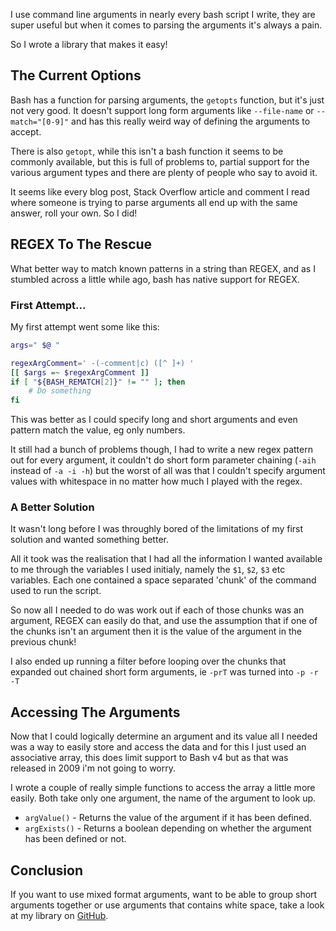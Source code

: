 I use command line arguments in nearly every bash script I write, they are super useful but when it comes to parsing the arguments it's always a pain.

So I wrote a library that makes it easy!

<!-- more -->

## The Current Options

Bash has a function for parsing arguments, the `getopts` function, but it's just not very good. It doesn't support long form arguments like `--file-name` or `--match="[0-9]"` and has this really weird way of defining the arguments to accept.

There is also `getopt`, while this isn't a bash function it seems to be commonly available, but this is full of problems to, partial support for the various argument types and there are plenty of people who say to avoid it.

It seems like every blog post, Stack Overflow article and comment I read where someone is trying to parse arguments all end up with the same answer, roll your own. So I did!

## REGEX To The Rescue

What better way to match known patterns in a string than REGEX, and as I stumbled across a little while ago, bash has native support for REGEX.

### First Attempt...

My first attempt went some like this:

```bash
args=" $@ "

regexArgComment=' -(-comment|c) ([^ ]+) '
[[ $args =~ $regexArgComment ]]
if [ "${BASH_REMATCH[2]}" != "" ]; then
	# Do something
fi

```

This was better as I could specify long and short arguments and even pattern match the value, eg only numbers.

It still had a bunch of problems though, I had to write a new regex pattern out for every argument, it couldn't do short form parameter chaining (`-aih` instead of `-a -i -h`) but the worst of all was that I couldn't specify argument values with whitespace in no matter how much I played with the regex.

### A Better Solution

It wasn't long before I was throughly bored of the limitations of my first solution and wanted something better.

All it took was the realisation that I had all the information I wanted available to me through the variables I used initialy, namely the `$1`, `$2`, `$3` etc variables. Each one contained a space separated 'chunk' of the command used to run the script.

So now all I needed to do was work out if each of those chunks was an argument, REGEX can easily do that, and use the assumption that if one of the chunks isn't an argument then it is the value of the argument in the previous chunk!

I also ended up running a filter before looping over the chunks that expanded out chained short form arguments, ie `-prT` was turned into `-p -r -T`

## Accessing The Arguments

Now that I could logically determine an argument and its value all I needed was a way to easily store and access the data and for this I just used an associative array, this does limit support to Bash v4 but as that was released in 2009 i'm not going to worry.

I wrote a couple of really simple functions to access the array a little more easily. Both take only one argument, the name of the argument to look up.

- `argValue()` - Returns the value of the argument if it has been defined.
- `argExists()` - Returns a boolean depending on whether the argument has been defined or not. 

## Conclusion

If you want to use mixed format arguments, want to be able to group short arguments together or use arguments that contains white space, take a look at my library on [GitHub](https://github.com/moebrowne/bash-argument-parser).

